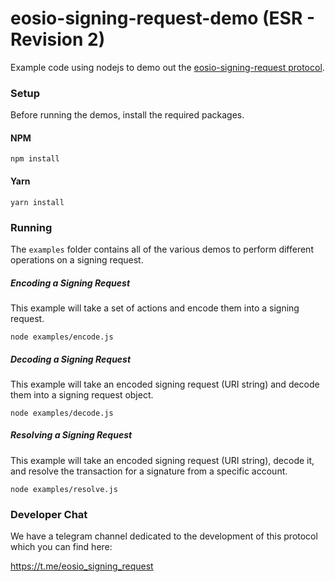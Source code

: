 # eosio-signing-request-demo (ESR - Revision 2)

Example code using nodejs to demo out the [eosio-signing-request protocol](https://github.com/greymass/eosio-signing-request).

### Setup

Before running the demos, install the required packages.

#### NPM

```npm install```

#### Yarn

```yarn install```

### Running

The `examples` folder contains all of the various demos to perform different operations on a signing request.

##### Encoding a Signing Request

This example will take a set of actions and encode them into a signing request.

```node examples/encode.js```

##### Decoding a Signing Request

This example will take an encoded signing request (URI string) and decode them into a signing request object.

```node examples/decode.js```

##### Resolving a Signing Request

This example will take an encoded signing request (URI string), decode it, and resolve the transaction for a signature from a specific account.

```node examples/resolve.js```

### Developer Chat

We have a telegram channel dedicated to the development of this protocol which you can find here:

https://t.me/eosio_signing_request
